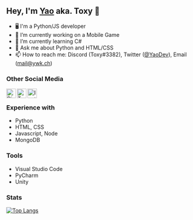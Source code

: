 
## Hey, I'm [Yao](https://ywk.ch) aka. Toxy 👋
<!-- [![alt text][1.1]][1]-->


- 🖥 I'm a Python/JS developer
- 🔭 I’m currently working on a Mobile Game
- 🌱 I’m currently learning C#
- 💬 Ask me about Python and HTML/CSS
- 📫 How to reach me: Discord (Toxy#3382), Twitter ([@YaoDev](https://twitter.com/YaoDev)), Email ([mail@ywk.ch](mailto:mail@ywk.ch))

### Other Social Media
[<img align="left" alt="Discord" width="25px" src="https://user-images.githubusercontent.com/74461477/118860715-05874880-b8dc-11eb-8223-08ca60860c9f.png"/>][discord]
[<img align="left" alt="Twitter" width="25px" src="https://user-images.githubusercontent.com/74461477/118860724-07e9a280-b8dc-11eb-8b2a-07d4fa59bd23.png"/>][twitter]
[<img align="left" alt="Instagram" width="25px" src="https://user-images.githubusercontent.com/74461477/118862603-34062300-b8de-11eb-8cfd-3344eff3c429.png"/>][instagram]

<br>

### Experience with
- Python
- HTML, CSS
- Javascript, Node
- MongoDB

### Tools
- Visual Studio Code
- PyCharm
- Unity

### Stats

[![Top Langs](https://github-readme-stats.vercel.app/api/top-langs/?username=kaiseryao&layout=compact)](https://github.com/kaiseryao/github-readme-stats)

[discord]: https://discord.gg/YS84Gq5
[Twitter]: https://twitter.com/YaoDev
[instagram]: https://instagram.com/yao.dev


<!--
![discord](https://user-images.githubusercontent.com/74461477/118860715-05874880-b8dc-11eb-8223-08ca60860c9f.png)
![twitter](https://user-images.githubusercontent.com/74461477/118860724-07e9a280-b8dc-11eb-8b2a-07d4fa59bd23.png)
![instagram](https://user-images.githubusercontent.com/74461477/118862603-34062300-b8de-11eb-8cfd-3344eff3c429.png)-->
